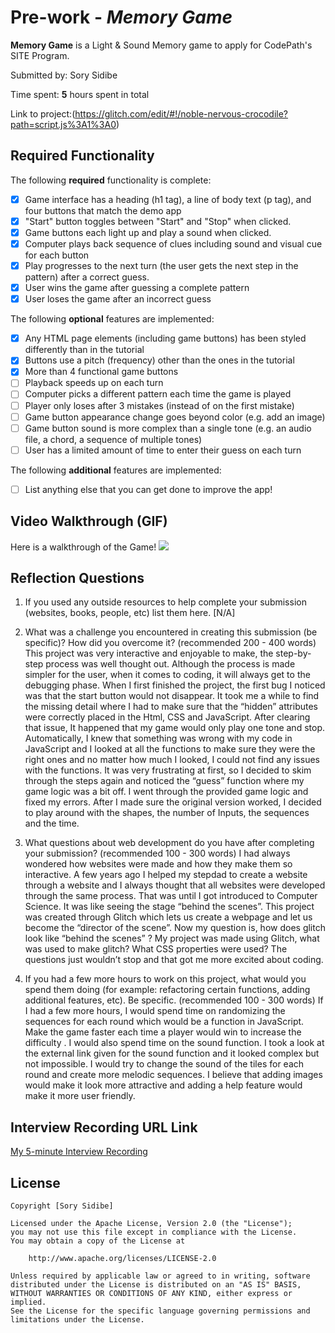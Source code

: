 # Pre-work - *Memory Game*

**Memory Game** is a Light & Sound Memory game to apply for CodePath's SITE Program. 

Submitted by: Sory Sidibe

Time spent: **5** hours spent in total


Link to project:(https://glitch.com/edit/#!/noble-nervous-crocodile?path=script.js%3A1%3A0)

## Required Functionality

The following **required** functionality is complete:

* [x] Game interface has a heading (h1 tag), a line of body text (p tag), and four buttons that match the demo app
* [x] "Start" button toggles between "Start" and "Stop" when clicked. 
* [x] Game buttons each light up and play a sound when clicked. 
* [x] Computer plays back sequence of clues including sound and visual cue for each button
* [x] Play progresses to the next turn (the user gets the next step in the pattern) after a correct guess. 
* [x] User wins the game after guessing a complete pattern
* [x] User loses the game after an incorrect guess

The following **optional** features are implemented:

* [x] Any HTML page elements (including game buttons) has been styled differently than in the tutorial
* [x] Buttons use a pitch (frequency) other than the ones in the tutorial
* [x] More than 4 functional game buttons
* [ ] Playback speeds up on each turn
* [ ] Computer picks a different pattern each time the game is played
* [ ] Player only loses after 3 mistakes (instead of on the first mistake)
* [ ] Game button appearance change goes beyond color (e.g. add an image)
* [ ] Game button sound is more complex than a single tone (e.g. an audio file, a chord, a sequence of multiple tones)
* [ ] User has a limited amount of time to enter their guess on each turn

The following **additional** features are implemented:

- [ ] List anything else that you can get done to improve the app!

## Video Walkthrough (GIF)
Here is a walkthrough of the Game!
![](https://i.imgur.com/Yi3lbJB.gif)

## Reflection Questions
1. If you used any outside resources to help complete your submission (websites, books, people, etc) list them here. 
[N/A]

2. What was a challenge you encountered in creating this submission (be specific)? How did you overcome it? (recommended 200 - 400 words) 
This project was very interactive and enjoyable to make, the step-by-step process was well thought out. Although the process is made simpler for the user, when it comes to coding, it will always get to the debugging phase. When I first finished the project, the first bug I noticed was that the start button would not disappear. It took me a while to find the missing detail where I had to make sure that the “hidden” attributes were correctly placed in the Html, CSS and JavaScript. After clearing that issue, It happened that my game would only play one tone and stop. Automatically, I knew that something was wrong with my code in JavaScript and I looked at all the functions to make sure they were the right ones and no matter how much I looked, I could not find any issues with the functions. It was very frustrating at first, so I decided to skim through the steps again and noticed the “guess” function where my game logic was a bit off. I went through the provided game logic and fixed my errors. After I made sure the original version worked, I decided to play around with the shapes, the number of Inputs, the sequences and the time.


3. What questions about web development do you have after completing your submission? (recommended 100 - 300 words) 
I had always wondered how websites were made and how they make them so interactive. A few years ago I helped my stepdad to create a website through a website and I always thought that all websites were developed through the same process. That was until I got introduced to Computer Science. It was like seeing the stage “behind the scenes”. This project was created through Glitch which lets us create a webpage and let us become the “director of the scene”. Now my question is, how does glitch look like “behind the scenes” ? My project was made using Glitch, what was used to make glitch? What CSS properties were used? The questions just wouldn’t stop and that got me more excited about coding.


4. If you had a few more hours to work on this project, what would you spend them doing (for example: refactoring certain functions, adding additional features, etc). Be specific. (recommended 100 - 300 words) 
If I had a few more hours, I would spend time on randomizing the sequences for each round which would be a function in JavaScript. Make the game faster each time a player would win to increase the difficulty . I would also spend time on the sound function. I took a look at the external link given for the sound function and it looked complex but not impossible. I would try to change the sound of the tiles for each round and create more melodic sequences. I believe that adding images would make it look more attractive and adding a help feature would make it more user friendly.



## Interview Recording URL Link

[My 5-minute Interview Recording](your-link-here)


## License

    Copyright [Sory Sidibe]

    Licensed under the Apache License, Version 2.0 (the "License");
    you may not use this file except in compliance with the License.
    You may obtain a copy of the License at

        http://www.apache.org/licenses/LICENSE-2.0

    Unless required by applicable law or agreed to in writing, software
    distributed under the License is distributed on an "AS IS" BASIS,
    WITHOUT WARRANTIES OR CONDITIONS OF ANY KIND, either express or implied.
    See the License for the specific language governing permissions and
    limitations under the License.
